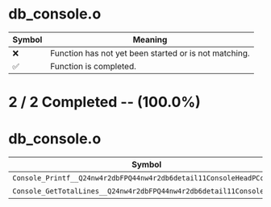 # db_console.o
| Symbol | Meaning 
| ------------- | ------------- 
| :x: | Function has not yet been started or is not matching. 
| :white_check_mark: | Function is completed. 


# 2 / 2 Completed -- (100.0%)
# db_console.o
| Symbol | Decompiled? |
| ------------- | ------------- |
| `Console_Printf__Q24nw4r2dbFPQ44nw4r2db6detail11ConsoleHeadPCce` | :white_check_mark: |
| `Console_GetTotalLines__Q24nw4r2dbFPQ44nw4r2db6detail11ConsoleHead` | :white_check_mark: |
